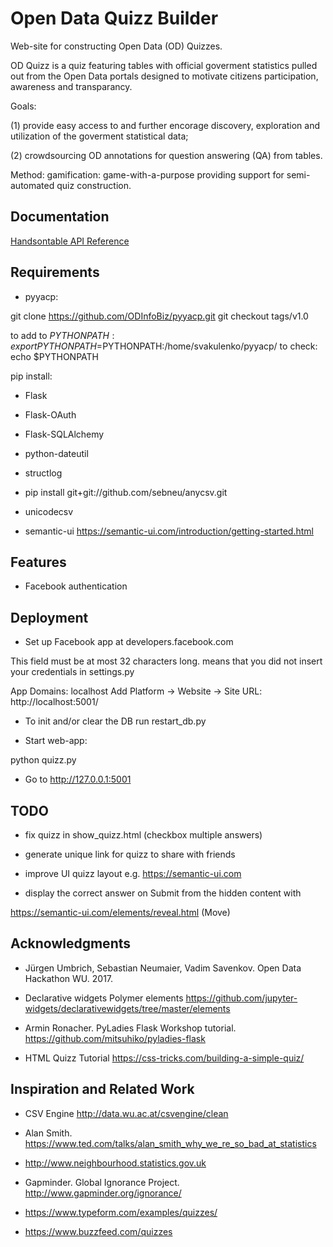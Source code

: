 # Open Data Quizz Builder

Web-site for constructing Open Data (OD) Quizzes.

OD Quizz is a quiz featuring tables with official goverment statistics pulled out from the Open Data portals designed to motivate citizens participation, awareness and transparancy.


Goals: 

(1) provide easy access to and further encorage discovery, exploration and utilization of the goverment statistical data;

(2) crowdsourcing OD annotations for question answering (QA) from tables.


Method: gamification: game-with-a-purpose providing support for semi-automated quiz construction.

## Documentation

[Handsontable API Reference](https://docs.handsontable.com/0.34.5/Core.html)

## Requirements

* pyyacp:

git clone https://github.com/ODInfoBiz/pyyacp.git
git checkout tags/v1.0

to add to $PYTHONPATH: export PYTHONPATH=$PYTHONPATH:/home/svakulenko/pyyacp/
to check: echo $PYTHONPATH  

pip install:

* Flask

* Flask-OAuth

* Flask-SQLAlchemy

* python-dateutil

* structlog

* pip install git+git://github.com/sebneu/anycsv.git

* unicodecsv


* semantic-ui https://semantic-ui.com/introduction/getting-started.html



## Features

* Facebook authentication


## Deployment

* Set up Facebook app at developers.facebook.com

This field must be at most 32 characters long. means that you did not insert your credentials in settings.py

App Domains: localhost
Add Platform -> Website -> Site URL: http://localhost:5001/

* To init and/or clear the DB run restart_db.py

* Start web-app:

python quizz.py


* Go to http://127.0.0.1:5001


## TODO

* fix quizz in show_quizz.html (checkbox multiple answers)

* generate unique link for quizz to share with friends

* improve UI quizz layout e.g. https://semantic-ui.com

* display the correct answer on Submit from the hidden content with

https://semantic-ui.com/elements/reveal.html (Move)


## Acknowledgments

* Jürgen Umbrich, Sebastian Neumaier, Vadim Savenkov. Open Data Hackathon WU. 2017.

* Declarative widgets Polymer elements https://github.com/jupyter-widgets/declarativewidgets/tree/master/elements

* Armin Ronacher. PyLadies Flask Workshop tutorial. https://github.com/mitsuhiko/pyladies-flask

* HTML Quizz Tutorial https://css-tricks.com/building-a-simple-quiz/

## Inspiration and Related Work

* CSV Engine http://data.wu.ac.at/csvengine/clean

* Alan Smith. https://www.ted.com/talks/alan_smith_why_we_re_so_bad_at_statistics

* http://www.neighbourhood.statistics.gov.uk

* Gapminder. Global Ignorance Project. http://www.gapminder.org/ignorance/

* https://www.typeform.com/examples/quizzes/

* https://www.buzzfeed.com/quizzes
